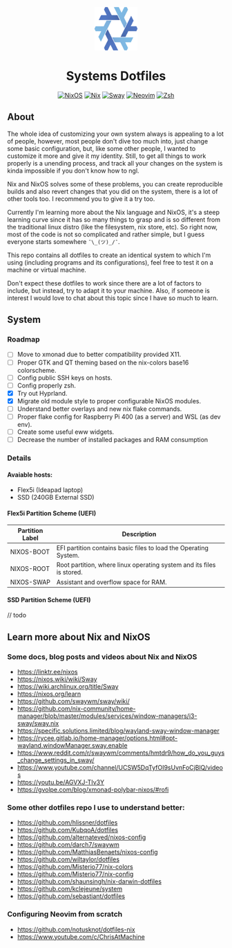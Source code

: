 <div align="center">
  <img src="https://raw.githubusercontent.com/NixOS/nixos-artwork/521e1b0a899074ca7a701c17e357c63c13d54133/logo/nix-snowflake.svg" width="100px" height="100px" alt="nix snowflake logo" />
  <h1>Systems Dotfiles</h1>

[![NixOS](https://img.shields.io/badge/os-nixos-blue)](https://nixos.org/)
[![Nix](https://img.shields.io/badge/lang-nix-lightblue)](https://builtwithnix.org/)
[![Sway](https://img.shields.io/badge/wm-hyprland-darkblue)](https://swaywm.org/)
[![Neovim](https://img.shields.io/badge/editor-helix-purple)](https://neovim.io/)
[![Zsh](https://img.shields.io/badge/shell-zsh-black)](https://www.zsh.org/)

</div>

## About

The whole idea of customizing your own system always is appealing to a lot of people, however, most people don't dive too much into, just change some basic configuration, but, like some other people, I wanted to customize it more and give it my identity.
Still, to get all things to work properly is a unending process, and track all your changes on the system is kinda impossible if you don't know how to ngl.

Nix and NixOS solves some of these problems, you can create reproducible builds and also revert changes that you did on the system, there is a lot of other tools too. I recommend you to give it a try too.

Currently I'm learning more about the Nix language and NixOS, it's a steep learning curve since it has so many things to grasp and is so different from the traditional linux distro (like the filesystem, nix store, etc). So right now, most of the code is not so complicated and rather simple, but I guess everyone starts somewhere `¯\_(ツ)_/¯`.

This repo contains all dotfiles to create an identical system to which I'm using (including programs and its configurations), feel free to test it on a machine or virtual machine.

Don't expect these dotfiles to work since there are a lot of factors to include, but instead, try to adapt it to your machine.
Also, if someone is interest I would love to chat about this topic since I have so much to learn.

## System

### Roadmap

- [ ] Move to xmonad due to better compatibility provided X11.
- [ ] Proper GTK and QT theming based on the nix-colors base16 colorscheme.
- [ ] Config public SSH keys on hosts.
- [ ] Config properly zsh.
- [x] Try out Hyprland.
- [x] Migrate old module style to proper configurable NixOS modules.
- [ ] Understand better overlays and new nix flake commands.
- [ ] Proper flake config for Raspberry Pi 400 (as a server) and WSL (as dev env).
- [ ] Create some useful eww widgets.
- [ ] Decrease the number of installed packages and RAM consumption

### Details

#### Avaiable hosts:

- Flex5i (Ideapad laptop)
- SSD (240GB External SSD)

#### Flex5i Partition Scheme (UEFI)
| Partition Label | Description |
|---|---|
| NIXOS-BOOT | EFI partition contains basic files to load the Operating System. |
| NIXOS-ROOT | Root partition, where linux operating system and its files is stored. |
| NIXOS-SWAP | Assistant and overflow space for RAM. |

#### SSD Partition Scheme (UEFI)
// todo

## Learn more about Nix and NixOS
### Some docs, blog posts and videos about Nix and NixOS
- https://linktr.ee/nixos
- https://nixos.wiki/wiki/Sway
- https://wiki.archlinux.org/title/Sway
- https://nixos.org/learn
- https://github.com/swaywm/sway/wiki/
- https://github.com/nix-community/home-manager/blob/master/modules/services/window-managers/i3-sway/sway.nix
- https://specific.solutions.limited/blog/wayland-sway-window-manager
- https://rycee.gitlab.io/home-manager/options.html#opt-wayland.windowManager.sway.enable
- https://www.reddit.com/r/swaywm/comments/hmtdr9/how_do_you_guys_change_settings_in_sway/
- https://www.youtube.com/channel/UCSW5DqTyfOI9sUvnFoCjBlQ/videos
- https://youtu.be/AGVXJ-TIv3Y
- https://gvolpe.com/blog/xmonad-polybar-nixos/#rofi

### Some other dotfiles repo I use to understand better:
- https://github.com/hlissner/dotfiles
- https://github.com/KubqoA/dotfiles
- https://github.com/alternateved/nixos-config
- https://github.com/darch7/swaywm
- https://github.com/MatthiasBenaets/nixos-config
- https://github.com/wiltaylor/dotfiles
- https://github.com/Misterio77/nix-colors
- https://github.com/Misterio77/nix-config
- https://github.com/shaunsingh/nix-darwin-dotfiles
- https://github.com/kclejeune/system
- https://github.com/sebastiant/dotfiles

### Configuring Neovim from scratch
- https://github.com/notusknot/dotfiles-nix
- https://www.youtube.com/c/ChrisAtMachine
